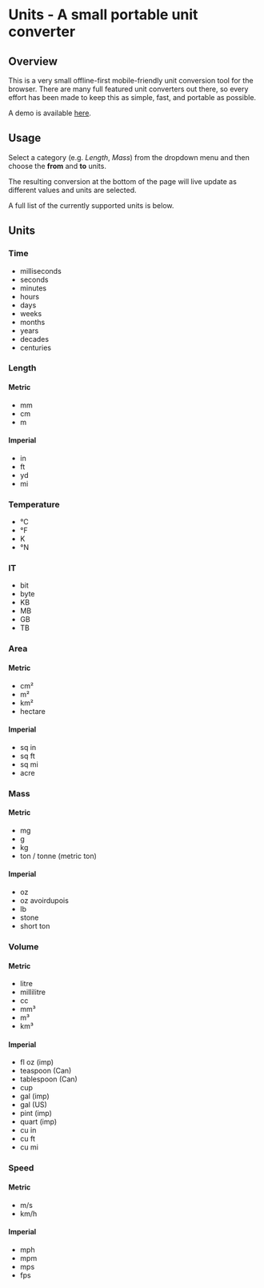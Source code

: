 # Units - A small portable unit converter

## Overview

This is a very small offline-first mobile-friendly unit conversion tool for the browser. There are many full featured unit converters out there, so every effort has been made to keep this as simple, fast, and portable as possible.

A demo is available [here](https://dohliam.github.io/tiny_tools/units/).

## Usage

Select a category (e.g. _Length_, _Mass_) from the dropdown menu and then choose the **from** and **to** units.

The resulting conversion at the bottom of the page will live update as different values and units are selected.

A full list of the currently supported units is below.

## Units

### Time

* milliseconds
* seconds
* minutes
* hours
* days
* weeks
* months
* years
* decades
* centuries

### Length

#### Metric

* mm
* cm
* m

#### Imperial
* in
* ft
* yd
* mi

### Temperature
* °C
* °F
* K
* °N

### IT
* bit
* byte
* KB
* MB
* GB
* TB

### Area

#### Metric

* cm²
* m²
* km²
* hectare

#### Imperial

* sq in
* sq ft
* sq mi
* acre

### Mass

#### Metric

* mg
* g
* kg
* ton / tonne (metric ton)

#### Imperial

* oz
* oz avoirdupois
* lb
* stone
* short ton

### Volume

#### Metric

* litre
* millilitre
* cc
* mm³
* m³
* km³

#### Imperial

* fl oz (imp)
* teaspoon (Can)
* tablespoon (Can)
* cup
* gal (imp)
* gal (US)
* pint (imp)
* quart (imp)
* cu in
* cu ft
* cu mi

### Speed

#### Metric

* m/s
* km/h

#### Imperial

* mph
* mpm
* mps
* fps


